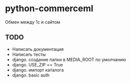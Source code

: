 python-commerceml
=================

Обмен между 1с и сайтом

TODO
-----------------

* Написать документация
* Написать тесты
* django. создание папки в MEDIA_ROOT по умолчанию
* django. USE_ZIP == True
* django. импорт каталога
* django. basic auth
